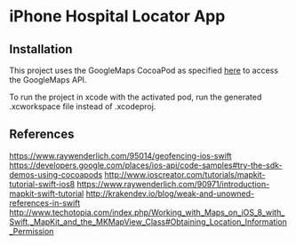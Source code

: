 # iPhone Hospital Locator App

## Installation
This project uses the GoogleMaps CocoaPod as specified [here](https://developers.google.com/places/ios-api/code-samples#try-the-sdk-demos-using-cocoapods) to access the GoogleMaps API.

To run the project in xcode with the activated pod, run the generated .xcworkspace file instead of .xcodeproj.

## References

https://www.raywenderlich.com/95014/geofencing-ios-swift
https://developers.google.com/places/ios-api/code-samples#try-the-sdk-demos-using-cocoapods
http://www.ioscreator.com/tutorials/mapkit-tutorial-swift-ios8
https://www.raywenderlich.com/90971/introduction-mapkit-swift-tutorial
http://krakendev.io/blog/weak-and-unowned-references-in-swift
http://www.techotopia.com/index.php/Working_with_Maps_on_iOS_8_with_Swift,_MapKit_and_the_MKMapView_Class#Obtaining_Location_Information_Permission
